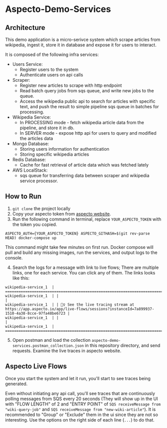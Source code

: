 # Aspecto-Demo-Services

## Architecture
This demo application is a micro-serivce system which scrape articles from wikipedia, ingest it, store it in database and expose it for users to interact.

It is composed of the following infra services:
- Users Service:
    * Register users to the system
    * Authenticate users on api calls
- Scraper:
    * Register new articles to scrape with http endpoint
    * Read batch query jobs from sqs queue, and write new jobs to the queue.
    * Access the wikipedia public api to search for articles with specific text, and push the result to simple pipeline sqs queue in batches for processing.
- Wikipedia Service:
    * In PROCESSING mode - fetch wikipedia article data from the pipeline, and store it in db.
    * In SERVER mode - expose http api for users to query and modified the articles data
- Mongo Database:
    * Storing users information for authentication
    * Storing specific wikipedia articles
- Redis Database:
    * Cache for fast retrieval of article data which was fetched lately
- AWS LocalStack:
    * sqs queue for transferring data between scraper and wikipedia service processor.

## How to Run
1. `git clone` the project locally
2. Copy your aspecto token from [aspecto website](https://app.aspecto.io/app/integration/api-key).
3. Run the following command in terminal, replace `YOUR_ASPECTO_TOKEN` with the token you copied.
```
ASPECTO_AUTH={YOUR_ASPECTO_TOKEN} ASPECTO_GITHASH=$(git rev-parse HEAD) docker-compose up
```
This command might take few minutes on first run.
Docker compose will pull and build any missing images, run the services, and output logs to the console. 

4. Search the logs for a message with link to live flows; There are multiple links, one for each service. You can click any of them. The links looks like this:

```
wikipedia-service_1  | ====================================================================================================================================
wikipedia-service_1  | |                                                                                                                                  |
wikipedia-service_1  | | 🕵️‍♀️ See the live tracing stream at https://app.aspecto.io/app/live-flows/sessions?instanceId=7a899937-1510-4a38-8cce-97fa48be6723 |
wikipedia-service_1  | |                                                                                                                                  |
wikipedia-service_1  | ====================================================================================================================================
```
5. Open postman and load the collection `aspecto-demo-services.postman_collection.json` in this repository directory, and send requests. Examine the live traces in aspecto website.

## Aspecto Live Flows
Once you start the system and let it run, you'll start to see traces being generated. 

Even without initiating any api call, you'll see traces that are continuously polling messages from SQS every 20 seconds (They will show up in the UI with "FLOW LENGTH" of 2 and "ENTRY POINT" of `SQS receiveMessage from "wiki-query-job"` and `SQS receiveMessage from "new-wiki-article"`). It is recommended to "Group" or "Exclude" them in the ui since they are not so interesting. Use the options on the right side of each line (`...`) to do that.
